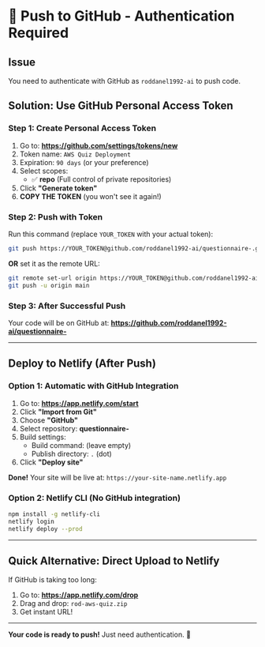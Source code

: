 # 🔐 Push to GitHub - Authentication Required

## Issue
You need to authenticate with GitHub as `roddanel1992-ai` to push code.

## Solution: Use GitHub Personal Access Token

### Step 1: Create Personal Access Token

1. Go to: **https://github.com/settings/tokens/new**
2. Token name: `AWS Quiz Deployment`
3. Expiration: `90 days` (or your preference)
4. Select scopes:
   - ✅ **repo** (Full control of private repositories)
5. Click **"Generate token"**
6. **COPY THE TOKEN** (you won't see it again!)

### Step 2: Push with Token

Run this command (replace `YOUR_TOKEN` with your actual token):

```bash
git push https://YOUR_TOKEN@github.com/roddanel1992-ai/questionnaire-.git main
```

**OR** set it as the remote URL:

```bash
git remote set-url origin https://YOUR_TOKEN@github.com/roddanel1992-ai/questionnaire-.git
git push -u origin main
```

### Step 3: After Successful Push

Your code will be on GitHub at:
**https://github.com/roddanel1992-ai/questionnaire-**

---

## Deploy to Netlify (After Push)

### Option 1: Automatic with GitHub Integration

1. Go to: **https://app.netlify.com/start**
2. Click **"Import from Git"**
3. Choose **"GitHub"**
4. Select repository: **questionnaire-**
5. Build settings:
   - Build command: (leave empty)
   - Publish directory: `.` (dot)
6. Click **"Deploy site"**

**Done!** Your site will be live at: `https://your-site-name.netlify.app`

### Option 2: Netlify CLI (No GitHub integration)

```bash
npm install -g netlify-cli
netlify login
netlify deploy --prod
```

---

## Quick Alternative: Direct Upload to Netlify

If GitHub is taking too long:

1. Go to: **https://app.netlify.com/drop**
2. Drag and drop: `rod-aws-quiz.zip`
3. Get instant URL!

---

**Your code is ready to push!** Just need authentication. 🔐

